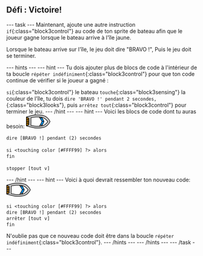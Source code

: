 ## Défi : Victoire!

\--- task \--- Maintenant, ajoute une autre instruction `if`{:class="block3control"} au code de ton sprite de bateau afin que le joueur gagne lorsque le bateau arrive à l'île jaune.

Lorsque le bateau arrive sur l'île, le jeu doit dire "BRAVO !", Puis le jeu doit se terminer.

\--- hints \--- \--- hint \--- Tu dois ajouter plus de blocs de code à l'intérieur de ta boucle `répéter indéfiniment`{:class="block3control"} pour que ton code continue de vérifier si le joueur a gagné :

`si`{:class="block3control"} le bateau `touche`{:class="block3sensing"} la couleur de l'île, tu dois `dire 'BRAVO !' pendant 2 secondes,`{:class="block3looks"}, puis `arrêtez tout`{:class="block3control"} pour terminer le jeu. \--- /hint \--- \--- hint \--- Voici les blocs de code dont tu auras besoin: ![sprite bateau](images/boat_resize.png)

```blocks3
dire [BRAVO !] pendant (2) secondes

si <touching color [#FFFF99] ?> alors
fin

stopper [tout v]

```

\--- /hint \--- \--- hint \--- Voici à quoi devrait ressembler ton nouveau code: ![sprite bateau](images/boat_resize.png)

```blocks3
si <touching color [#FFFF99] ?> alors
dire [BRAVO !] pendant (2) secondes
arrêter [tout v]
fin
```

N'oublie pas que ce nouveau code doit être dans la boucle `répéter indéfiniment`{:class="block3control"}. \--- /hints \--- \--- /hints \--- \--- /task \---